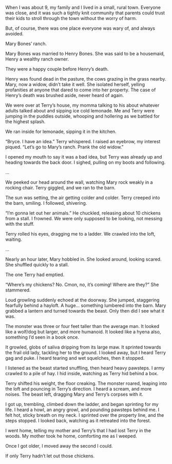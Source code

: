 When I was about 9, my family and I lived in a small, rural town. Everyone was close, and it was such a tightly knit community that parents could trust their kids to stroll through the town without the worry of harm.

But, of course, there was one place everyone was wary of, and always avoided.

Mary Bones’ ranch.

Mary Bones was married to Henry Bones. She was said to be a housemaid, Henry a wealthy ranch owner. 

They were a happy couple before Henry’s death.

Henry was found dead in the pasture, the cows grazing in the grass nearby. Mary, now a widow, didn’t take it well. She isolated herself, yelling profanities at anyone that dared to come into her property. The case of Henry’s death was brushed aside, never heard of again.

We were over at Terry’s house, my momma talking to his about whatever adults talked about and sipping ice cold lemonade. Me and Terry were jumping in the puddles outside, whooping and hollering as we battled for the highest splash.

We ran inside for lemonade, sipping it in the kitchen. 

“Bryce. I have an idea.” Terry whispered. I raised an eyebrow, my interest piqued. “Let’s go to Mary’s ranch. Prank the old widow.”

I opened my mouth to say it was a bad idea, but Terry was already up and heading towards the back door. I sighed, pulling on my boots and following.

…

We peeked our head around the wall, watching Mary rock weakly in a rocking chair. Terry giggled, and we ran to the barn.

The sun was setting, the air getting colder and colder. Terry creeped into the barn, smiling. I followed, shivering. 

“I’m gonna let out her animals.” He chuckled, releasing about 10 chickens from a stall. I frowned. We were only supposed to be looking, not messing with the stuff. 

Terry rolled his eyes, dragging me to a ladder. We crawled into the loft, waiting.

…

Nearly an hour later, Mary hobbled in. She looked around, looking scared. She  shuffled quickly to a stall. 

The one Terry had emptied.

“Where’s my chickens? No. Cmon, no, it’s coming! Where are they?” She stammered.

Loud growling suddenly echoed at the doorway. She jumped, staggering fearfully behind a hayloft.  A huge… something lumbered into the barn. Mary grabbed a lantern and turned towards the beast. Only then did I see what it was.

The monster was three or four feet taller than the average man. It looked like a wolf/dog but larger, and more humanoid. It looked like a hyena also, something I’d seen in a book once.

It growled, globs of saliva dripping from its large maw. It sprinted towards the frail old lady, tackling her to the ground. I looked away, but I heard Terry gag and puke. I heard tearing and wet squelches, then it stopped. 

I listened as the beast started snuffling, then heard heavy pawsteps. I army crawled to a pile of hay. I hid inside, watching as Terry hid behind a box. 

Terry shifted his weight, the floor creaking. The monster roared, leaping into the loft and pouncing in Terry’s direction. I heard a scream, and more noises. The beast left, dragging Mary and Terry’s corpses with it. 

I got up, trembling, climbed down the ladder, and began sprinting for my life. I heard a howl, an angry growl, and pounding pawsteps behind me. I felt hot, sticky breath on my neck. I sprinted over the property line, and the steps stopped. I looked back, watching as it retreated into the forest. 

I went home, telling my mother and Terry’s that I had lost Terry in the woods. My mother took he home, comforting me as I weeped.

Once I got older, I moved away the second I could. 

If only Terry hadn’t let out those chickens.